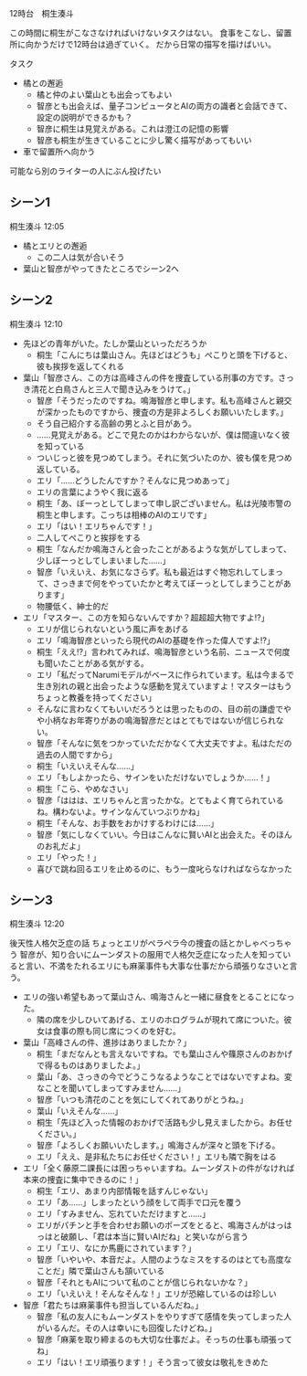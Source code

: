12時台　桐生湊斗

この時間に桐生がこなさなければいけないタスクはない。
食事をこなし、留置所に向かうだけで12時台は過ぎていく。
だから日常の描写を描けばいい。

タスク
- 橘との邂逅
    - 橘と仲のよい葉山とも出会ってもよい
    - 智彦とも出会えば、量子コンピュータとAIの両方の識者と会話できて、設定の説明ができるかも？
    - 智彦に桐生は見覚えがある。これは澄江の記憶の影響
    - 智彦も桐生が生きていることに少し驚く描写があってもいい
- 車で留置所へ向かう

可能なら別のライターの人にぶん投げたい

## シーン1
桐生湊斗 12:05

- 橘とエリとの邂逅
    - この二人は気が合いそう
- 葉山と智彦がやってきたところでシーン2へ


## シーン2
桐生湊斗 12:10

- 先ほどの青年がいた。たしか葉山といっただろうか
    - 桐生「こんにちは葉山さん。先ほどはどうも」ぺこりと頭を下げると、彼も挨拶を返してくれる
- 葉山「智彦さん、この方は高峰さんの件を捜査している刑事の方です。さっき清花と白鳥さんと三人で聞き込みをうけて。」
    - 智彦「そうだったのですね。鳴海智彦と申します。私も高峰さんと親交が深かったものですから、捜査の方是非よろしくお願いいたします。」
    - そう自己紹介する高齢の男とふと目があう。
    - ……見覚えがある。どこで見たのかはわからないが、僕は間違いなく彼を知っている
    - ついじっと彼を見つめてしまう。それに気づいたのか、彼も僕を見つめ返している。
    - エリ「……どうしたんですか？そんなに見つめあって」
    - エリの言葉にようやく我に返る
    - 桐生「あ、ぼーっとしてしまって申し訳ございません。私は光陵市警の桐生と申します。こっちは相棒のAIのエリです」
    - エリ「はい！エリちゃんです！」
    - 二人してぺこりと挨拶をする
    - 桐生「なんだか鳴海さんと会ったことがあるような気がしてしまって、少しぼーっとしてしまいました……」
    - 智彦「いえいえ、お気になさらず。私も最近はすぐ物忘れしてしまって、さっきまで何をやっていたかと考えてぼーっとしてしまうことがあります」
    - 物腰低く、紳士的だ
- エリ「マスター、この方を知らないんですか？超超超大物ですよ⁉」
    - エリが信じられないという風に声をあげる
    - エリ「鳴海智彦といったら現代のAIの基礎を作った偉人ですよ⁉」
    - 桐生「ええ⁉」言われてみれば、鳴海智彦という名前、ニュースで何度も聞いたことがある気がする。
    - エリ「私だってNarumiモデルがベースに作られています。私は今まるで生き別れの親と出会ったような感動を覚えていますよ！マスターはもうちょっと教養を持ってください」
    - そんなに言わなくてもいいだろうとは思ったものの、目の前の謙虚でやや小柄なお年寄りがあの鳴海智彦だとはとてもではないが信じられない。
    - 智彦「そんなに気をつかっていただかなくて大丈夫ですよ。私はただの過去の人間ですから」
    - 桐生「いえいえそんな……」
    - エリ「もしよかったら、サインをいただけないでしょうか……！」
    - 桐生「こら、やめなさい」
    - 智彦「ははは、エリちゃんと言ったかな。とてもよく育てられているね。構わないよ。サインなんていつぶりかね」
    - 桐生「そんな、お手数をおかけするわけには……」
    - 智彦「気にしなくていい。今日はこんなに賢いAIと出会えた。そのほんのお礼だよ」
    - エリ「やった！」
    - 喜びで跳ね回るエリを止めるのに、もう一度叱らなければならなかった

## シーン3
桐生湊斗 12:20

後天性人格欠乏症の話
ちょっとエリがペラペラ今の捜査の話とかしゃべっちゃう
智彦が、知り合いにムーンダストの服用で人格欠乏症になった人を知っていると言い、不満をたれるエリにも麻薬事件も大事な仕事だから頑張りなさいと言う。

- エリの強い希望もあって葉山さん、鳴海さんと一緒に昼食をとることになった。
    - 隣の席を少しひいてあげる、エリのホログラムが現れて席についた。彼女は食事の際も同じ席につくのを好む。
- 葉山「高峰さんの件、進捗はありましたか？」
    - 桐生「まだなんとも言えないですね。でも葉山さんや篠原さんのおかげで得るものはありましたよ。」
    - 葉山「あ、さっきの今でどうこうなるようなことではないですよね。変なことを聞いてしまってすみません……」
    - 智彦「いつも清花のことを気にしてくれてありがとうね。」
    - 葉山「いえそんな……」
    - 桐生「先ほど入った情報のおかげで活路も少し見えましたから。お任せください。」
    - 智彦「よろしくお願いいたします。」鳴海さんが深々と頭を下げる。
    - エリ「ええ、是非私たちにお任せください！」エリも隣で胸をはる
- エリ「全く藤原二課長には困っちゃいますね。ムーンダストの件がなければ本来の捜査に集中できるのに！」
    - 桐生「エリ、あまり内部情報を話すんじゃない」
    - エリ「あ……」しまったという顔をして両手で口元を覆う
    - エリ「すみません、忘れていただけますと……」
    - エリがパチンと手を合わせお願いのポーズをとると、鳴海さんがはっはっはと破願し、「君は本当に賢いAIだね」と笑いながら言う
    - エリ「エリ、なにか馬鹿にされています？」
    - 智彦「いやいや、本音だよ。人間のようなミスをするのはとても高度なことだ」隣で葉山さんも頷いている
    - 智彦「それともAIについて私のことが信じられないかな？」
    - エリ「いえいえ！そんなそんな！」エリが恐縮しているのは珍しい
- 智彦「君たちは麻薬事件も担当しているんだね。」
    - 智彦「私の友人にもムーンダストをやりすぎて感情を失ってしまった人がいるんだ。その人は幸いにも回復したけどね。」
    - 智彦「麻薬を取り締まるのも大切な仕事だよ。そっちの仕事も頑張ってね」
    - エリ「はい！エリ頑張ります！」そう言って彼女は敬礼をきめた